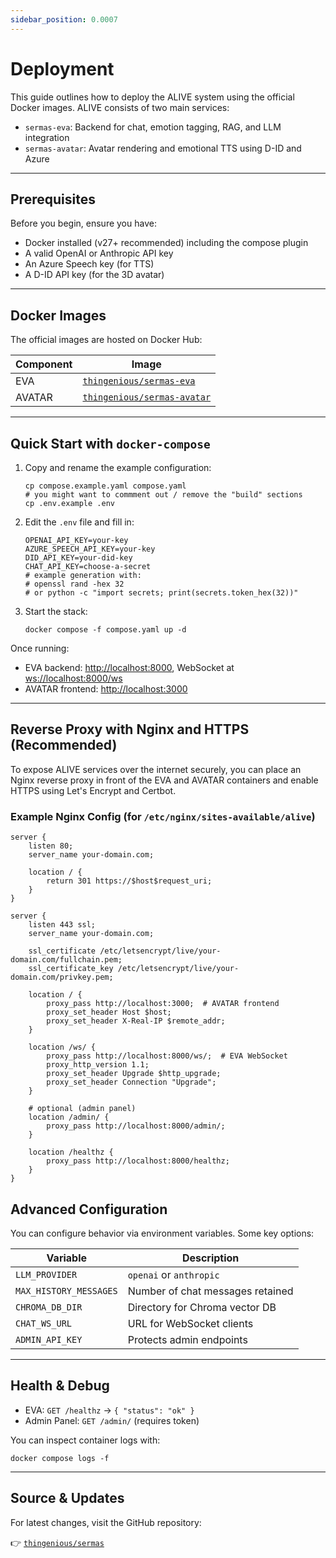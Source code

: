 ```yaml
---
sidebar_position: 0.0007
---
```


# Deployment

This guide outlines how to deploy the ALIVE system using the official Docker images. ALIVE consists of two main services:

- `sermas-eva`: Backend for chat, emotion tagging, RAG, and LLM integration
- `sermas-avatar`: Avatar rendering and emotional TTS using D-ID and Azure

---

## Prerequisites

Before you begin, ensure you have:

- Docker installed (v27+ recommended) including the compose plugin
- A valid OpenAI or Anthropic API key
- An Azure Speech key (for TTS)
- A D-ID API key (for the 3D avatar)

---

## Docker Images

The official images are hosted on Docker Hub:

| Component | Image |
|-----------|-------|
| EVA       | [`thingenious/sermas-eva`](https://hub.docker.com/r/thingenious/sermas-eva) |
| AVATAR    | [`thingenious/sermas-avatar`](https://hub.docker.com/r/thingenious/sermas-avatar) |

---

## Quick Start with `docker-compose`

1. Copy and rename the example configuration:

    ```shell
    cp compose.example.yaml compose.yaml
    # you might want to commment out / remove the "build" sections
    cp .env.example .env
    ```

2. Edit the `.env` file and fill in:

    ```env
    OPENAI_API_KEY=your-key
    AZURE_SPEECH_API_KEY=your-key
    DID_API_KEY=your-did-key
    CHAT_API_KEY=choose-a-secret
    # example generation with:
    # openssl rand -hex 32
    # or python -c "import secrets; print(secrets.token_hex(32))"
    ```

3. Start the stack:

    ```shell
    docker compose -f compose.yaml up -d
    ```

Once running:

- EVA backend: [http://localhost:8000](http://localhost:8000), WebSocket at [ws://localhost:8000/ws](ws://localhost:8000/ws)
- AVATAR frontend: [http://localhost:3000](http://localhost:3000)

---

## Reverse Proxy with Nginx and HTTPS (Recommended)

To expose ALIVE services over the internet securely, you can place an Nginx reverse proxy in front of the EVA and AVATAR containers and enable HTTPS using Let's Encrypt and Certbot.

### Example Nginx Config (for `/etc/nginx/sites-available/alive`)

```nginx
server {
    listen 80;
    server_name your-domain.com;

    location / {
        return 301 https://$host$request_uri;
    }
}

server {
    listen 443 ssl;
    server_name your-domain.com;

    ssl_certificate /etc/letsencrypt/live/your-domain.com/fullchain.pem;
    ssl_certificate_key /etc/letsencrypt/live/your-domain.com/privkey.pem;

    location / {
        proxy_pass http://localhost:3000;  # AVATAR frontend
        proxy_set_header Host $host;
        proxy_set_header X-Real-IP $remote_addr;
    }

    location /ws/ {
        proxy_pass http://localhost:8000/ws/;  # EVA WebSocket
        proxy_http_version 1.1;
        proxy_set_header Upgrade $http_upgrade;
        proxy_set_header Connection "Upgrade";
    }

    # optional (admin panel)
    location /admin/ {
        proxy_pass http://localhost:8000/admin/;
    }

    location /healthz {
        proxy_pass http://localhost:8000/healthz;
    }
}
```

## Advanced Configuration

You can configure behavior via environment variables. Some key options:

| Variable | Description |
|----------|-------------|
| `LLM_PROVIDER` | `openai` or `anthropic` |
| `MAX_HISTORY_MESSAGES` | Number of chat messages retained |
| `CHROMA_DB_DIR` | Directory for Chroma vector DB |
| `CHAT_WS_URL` | URL for WebSocket clients |
| `ADMIN_API_KEY` | Protects admin endpoints |

---

## Health & Debug

- EVA: `GET /healthz` → `{ "status": "ok" }`
- Admin Panel: `GET /admin/` (requires token)

You can inspect container logs with:

```shell
docker compose logs -f
```

---

## Source & Updates

For latest changes, visit the GitHub repository:

👉 [`thingenious/sermas`](https://github.com/thingenious/sermas)
